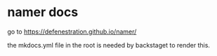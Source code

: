 
# namer docs 

go to https://defenestration.github.io/namer/

the mkdocs.yml file in the root is needed by backstaget to render this. 
